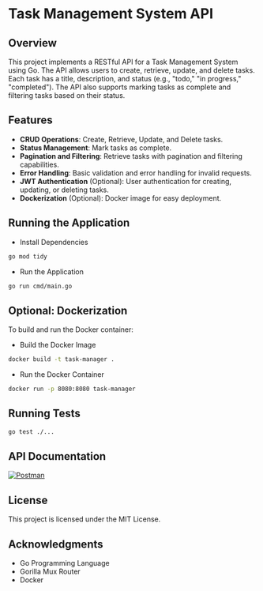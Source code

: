 # Task Management System API

## Overview

This project implements a RESTful API for a Task Management System using Go. The API allows users to create, retrieve, update, and delete tasks. Each task has a title, description, and status (e.g., "todo," "in progress," "completed"). The API also supports marking tasks as complete and filtering tasks based on their status.

## Features

- **CRUD Operations**: Create, Retrieve, Update, and Delete tasks.
- **Status Management**: Mark tasks as complete.
- **Pagination and Filtering**: Retrieve tasks with pagination and filtering capabilities.
- **Error Handling**: Basic validation and error handling for invalid requests.
- **JWT Authentication** (Optional): User authentication for creating, updating, or deleting tasks.
- **Dockerization** (Optional): Docker image for easy deployment.

## Running the Application

- Install Dependencies

```bash
go mod tidy
```

- Run the Application

```bash
go run cmd/main.go
```

## Optional: Dockerization

To build and run the Docker container:

- Build the Docker Image

```bash
docker build -t task-manager .
```

- Run the Docker Container

```bash
docker run -p 8080:8080 task-manager
```

## Running Tests

```bash
go test ./...
```

## API Documentation

[![Postman](https://img.shields.io/badge/Postman-E97627?style=for-the-badge&logo=Postman&logoColor=white)](https://documenter.getpostman.com/view/2015157/2sA3s4mARm)

## License

This project is licensed under the MIT License.

## Acknowledgments

- Go Programming Language
- Gorilla Mux Router
- Docker
